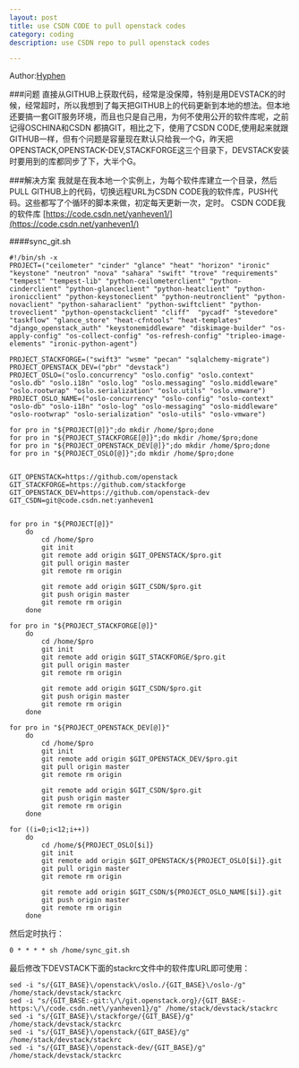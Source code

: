 ```yaml
---
layout: post
title: use CSDN CODE to pull openstack codes
category: coding
description: use CSDN repo to pull openstack codes

---
```


Author:[Hyphen](http://weibo.com/344736086)

###问题
直接从GITHUB上获取代码，经常是没保障，特别是用DEVSTACK的时候，经常超时，所以我想到了每天把GITHUB上的代码更新到本地的想法。但本地还要搞一套GIT服务环境，而且也只是自己用，为何不使用公开的软件库呢，之前记得OSCHINA和CSDN 都搞GIT，相比之下，使用了CSDN CODE,使用起来就跟GITHUB一样，但有个问题是容量现在默认只给我一个G，昨天把OPENSTACK,OPENSTACK-DEV,STACKFORGE这三个目录下，DEVSTACK安装时要用到的库都同步了下，大半个G。

###解决方案
我就是在我本地一个实例上，为每个软件库建立一个目录，然后PULL GITHUB上的代码，切换远程URL为CSDN CODE我的软件库，PUSH代码。这些都写了个循环的脚本来做，初定每天更新一次，定时。
CSDN CODE我的软件库 [https://code.csdn.net/yanheven1/](https://code.csdn.net/yanheven1/)

####sync_git.sh

    #!/bin/sh -x
    PROJECT=("ceilometer" "cinder" "glance" "heat" "horizon" "ironic" "keystone" "neutron" "nova" "sahara" "swift" "trove" "requirements" "tempest" "tempest-lib" "python-ceilometerclient" "python-cinderclient" "python-glanceclient" "python-heatclient" "python-ironicclient" "python-keystoneclient" "python-neutronclient" "python-novaclient" "python-saharaclient" "python-swiftclient" "python-troveclient" "python-openstackclient" "cliff"  "pycadf" "stevedore" "taskflow" "glance_store" "heat-cfntools" "heat-templates" "django_openstack_auth" "keystonemiddleware" "diskimage-builder" "os-apply-config" "os-collect-config" "os-refresh-config" "tripleo-image-elements" "ironic-python-agent")

    PROJECT_STACKFORGE=("swift3" "wsme" "pecan" "sqlalchemy-migrate")
    PROJECT_OPENSTACK_DEV=("pbr" "devstack")
    PROJECT_OSLO=("oslo.concurrency" "oslo.config" "oslo.context" "oslo.db" "oslo.i18n" "oslo.log" "oslo.messaging" "oslo.middleware" "oslo.rootwrap" "oslo.serialization" "oslo.utils" "oslo.vmware")
    PROJECT_OSLO_NAME=("oslo-concurrency" "oslo-config" "oslo-context" "oslo-db" "oslo-i18n" "oslo-log" "oslo-messaging" "oslo-middleware" "oslo-rootwrap" "oslo-serialization" "oslo-utils" "oslo-vmware")

    for pro in "${PROJECT[@]}";do mkdir /home/$pro;done
    for pro in "${PROJECT_STACKFORGE[@]}";do mkdir /home/$pro;done
    for pro in "${PROJECT_OPENSTACK_DEV[@]}";do mkdir /home/$pro;done
    for pro in "${PROJECT_OSLO[@]}";do mkdir /home/$pro;done


    GIT_OPENSTACK=https://github.com/openstack
    GIT_STACKFORGE=https://github.com/stackforge
    GIT_OPENSTACK_DEV=https://github.com/openstack-dev
    GIT_CSDN=git@code.csdn.net:yanheven1


    for pro in "${PROJECT[@]}"
        do 
            cd /home/$pro
            git init
            git remote add origin $GIT_OPENSTACK/$pro.git
            git pull origin master
            git remote rm origin
    
            git remote add origin $GIT_CSDN/$pro.git
            git push origin master
            git remote rm origin
        done
    
    for pro in "${PROJECT_STACKFORGE[@]}"
        do 
            cd /home/$pro
            git init
            git remote add origin $GIT_STACKFORGE/$pro.git
            git pull origin master
            git remote rm origin
    
            git remote add origin $GIT_CSDN/$pro.git
            git push origin master
            git remote rm origin
        done
    
    for pro in "${PROJECT_OPENSTACK_DEV[@]}"
        do 
            cd /home/$pro
            git init
            git remote add origin $GIT_OPENSTACK_DEV/$pro.git
            git pull origin master
            git remote rm origin
    
            git remote add origin $GIT_CSDN/$pro.git
            git push origin master
            git remote rm origin
        done
    
    for ((i=0;i<12;i++))
        do 
            cd /home/${PROJECT_OSLO[$i]}
            git init
            git remote add origin $GIT_OPENSTACK/${PROJECT_OSLO[$i]}.git
            git pull origin master
            git remote rm origin
    
            git remote add origin $GIT_CSDN/${PROJECT_OSLO_NAME[$i]}.git
            git push origin master
            git remote rm origin
        done
        

然后定时执行：

    0 * * * * sh /home/sync_git.sh

最后修改下DEVSTACK下面的stackrc文件中的软件库URL即可使用：

    sed -i "s/{GIT_BASE}\/openstack\/oslo./{GIT_BASE}\/oslo-/g" /home/stack/devstack/stackrc
    sed -i "s/{GIT_BASE:-git:\/\/git.openstack.org}/{GIT_BASE:-https:\/\/code.csdn.net\/yanheven1}/g" /home/stack/devstack/stackrc
    sed -i "s/{GIT_BASE}\/stackforge/{GIT_BASE}/g" /home/stack/devstack/stackrc
    sed -i "s/{GIT_BASE}\/openstack/{GIT_BASE}/g" /home/stack/devstack/stackrc
    sed -i "s/{GIT_BASE}\/openstack-dev/{GIT_BASE}/g" /home/stack/devstack/stackrc
